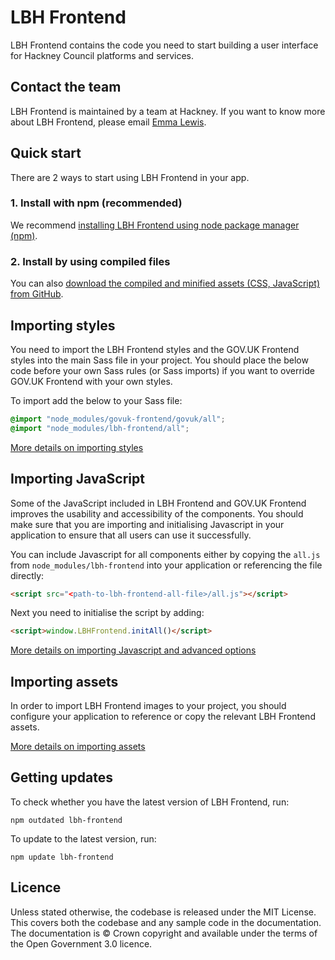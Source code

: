 # LBH Frontend

LBH Frontend contains the code you need to start building a user interface
for Hackney Council platforms and services.

<!-- See live examples of LBH Frontend components, and guidance on when to use -->
<!-- them in your service, in the [GOV.UK Design System](https://www.gov.uk/design-system). -->

## Contact the team

LBH Frontend is maintained by a team at Hackney. If you want to know more about LBH Frontend, please email [Emma Lewis](mailto:emma.lewis@hackney.gov.uk).

## Quick start

There are 2 ways to start using LBH Frontend in your app.

### 1. Install with npm (recommended)

We recommend [installing LBH Frontend using node package manager
(npm)](https://github.com/LBHackney-IT/LBH-frontend/blob/master/docs/installation/installing-with-npm.md).

### 2. Install by using compiled files

You can also [download the compiled and minified assets (CSS, JavaScript) from
GitHub](https://github.com/LBHackney-IT/LBH-frontend/blob/master/docs/installation/installing-from-dist.md).

## Importing styles

You need to import the LBH Frontend styles and the GOV.UK Frontend styles into the main Sass file in your project. You should place the below code before your own Sass rules (or Sass
imports) if you want to override GOV.UK Frontend with your own styles.

To import add the below to your Sass file:

  ```scss
  @import "node_modules/govuk-frontend/govuk/all";
  @import "node_modules/lbh-frontend/all";
  ```

[More details on importing styles](https://github.com/LBHackney-IT/LBH-frontend/blob/master/docs/installation/installing-with-npm.md#importing-styles)

## Importing JavaScript

Some of the JavaScript included in LBH Frontend and GOV.UK Frontend improves the usability and accessibility of the components. You should make sure that you are importing and
initialising Javascript in your application to ensure that all users can use it successfully.

You can include Javascript for all components either by copying the `all.js` from `node_modules/lbh-frontend` into your application or referencing the file directly:

```html
<script src="<path-to-lbh-frontend-all-file>/all.js"></script>
```
Next you need to initialise the script by adding:

```html
<script>window.LBHFrontend.initAll()</script>
```

[More details on importing Javascript and advanced options](https://github.com/LBHackney-IT/LBH-frontend/blob/master/docs/installation/installing-with-npm.md#importing-javascript)


## Importing assets

In order to import LBH Frontend images to your project, you should configure your application to reference or copy the relevant LBH Frontend assets.

[More details on importing assets](https://github.com/LBHackney-IT/LBH-frontend/blob/master/docs/installation/installing-with-npm.md#import-assets)


## Getting updates

To check whether you have the latest version of LBH Frontend, run:

```
npm outdated lbh-frontend
```

To update to the latest version, run:

```
npm update lbh-frontend
```

## Licence

Unless stated otherwise, the codebase is released under the MIT License. This
covers both the codebase and any sample code in the documentation. The
documentation is &copy; Crown copyright and available under the terms of the
Open Government 3.0 licence.
